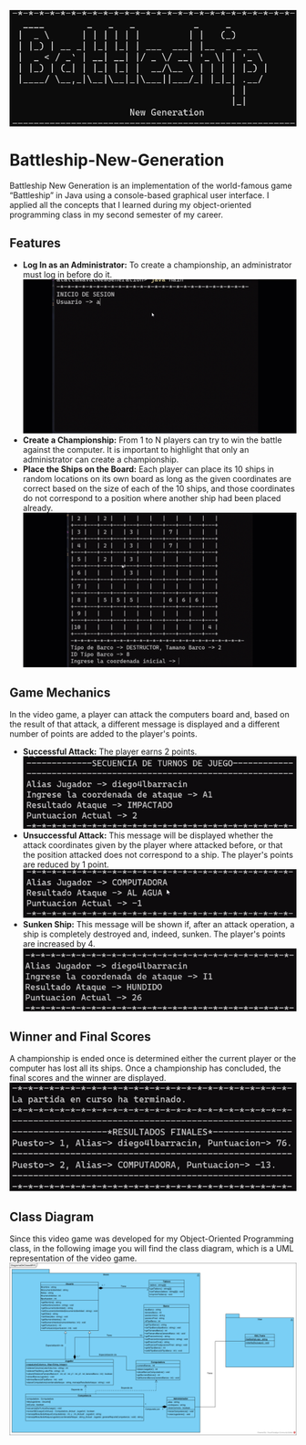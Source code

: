 ![LOGO](https://github.com/diego4lbarracin/Battleship-New-Generation/blob/main/imagesMD/LOGOBattleshipNG.png?raw=true)
# Battleship-New-Generation
Battleship New Generation is an implementation of the world-famous game “Battleship” in Java using a console-based
graphical user interface. I applied all the concepts that I learned during my object-oriented programming class in
my second semester of my career.

## Features
- **Log In as an Administrator:** To create a championship, an administrator must log in before do it.
  ![logInFeature](https://github.com/diego4lbarracin/Battleship-New-Generation/blob/main/imagesMD/LOGIn.gif?raw=true)  
- **Create a Championship:** From 1 to N players can try to win the battle against the computer. It is important to highlight
that only an administrator can create a championship.
- **Place the Ships on the Board:** Each player can place its 10 ships in random locations on its own board as long as the given coordinates
are correct based on the size of each of the 10 ships, and those coordinates do not correspond to a position where another ship had been 
placed already.
  ![placeShips](https://github.com/diego4lbarracin/Battleship-New-Generation/blob/main/imagesMD/PlacingShips.gif?raw=true) 
## Game Mechanics
In the video game, a player can attack the computers board and, based on the result of that attack, a different message is displayed
and a different number of points are added to the player's points.
- **Successful Attack:**  The player earns 2 points.
  ![successfulAttack](https://github.com/diego4lbarracin/Battleship-New-Generation/blob/main/imagesMD/SUAttack.png?raw=true)
- **Unsuccessful Attack:** This message will be displayed whether the attack coordinates given by the player where attacked before, or that
the position attacked does not correspond to a ship. The player's points are reduced by 1 point.
  ![UNsuccessfulAttack](https://github.com/diego4lbarracin/Battleship-New-Generation/blob/main/imagesMD/UNSAttack.png?raw=true)
- **Sunken Ship:** This message will be shown if, after an attack operation, a ship is completely destroyed and, indeed, sunken. The player's
points are increased by 4.
  ![SunkenShip](https://github.com/diego4lbarracin/Battleship-New-Generation/blob/main/imagesMD/SunkenShip.png?raw=true)
## Winner and Final Scores
A championship is ended once is determined either the current player or the computer has lost all its ships. Once a championship has concluded,
the final scores and the winner are displayed.
    ![gameReport](https://github.com/diego4lbarracin/Battleship-New-Generation/blob/main/imagesMD/FinalResults.png?raw=true)
## Class Diagram
Since this video game was developed for my Object-Oriented Programming class, in the following image you will find the class diagram, which
is a UML representation of the video game.
    ![classDiagram](https://github.com/diego4lbarracin/Battleship-New-Generation/blob/main/imagesMD/DiagramaDeClasesMV.png?raw=true)